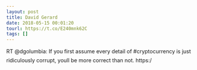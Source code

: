 ```yaml
---
layout: post
title: David Gerard
date: 2018-05-15 00:01:20
tourl: https://t.co/E240mnk62C
tags: []
---
```

RT @dgolumbia: If you first assume every detail of #cryptocurrency is just ridiculously corrupt, youll be more correct than not. https:/